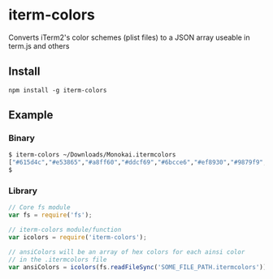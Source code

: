 iterm-colors
================

Converts iTerm2's color schemes (plist files) to a JSON array useable in term.js and others

## Install

```
npm install -g iterm-colors
```

## Example

### Binary

```bash
$ iterm-colors ~/Downloads/Monokai.itermcolors
["#615d4c","#e53865","#a8ff60","#ddcf69","#6bcce6","#ef8930","#9879f9","#eeeeee","#615d4c","#e53865","#a8ff60","#ddcf69","#6bcce6","#ef8930","#9879f9","#eeeeee"]
$
```

### Library

```js
// Core fs module
var fs = require('fs');

// iterm-colors module/function
var icolors = require('iterm-colors');

// ansiColors will be an array of hex colors for each ainsi color
// in the .itermcolors file
var ansiColors = icolors(fs.readFileSync('SOME_FILE_PATH.itermcolors'));

```
